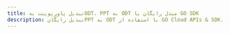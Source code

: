 ---title: تبدیل پاورپوینت بهODT، PPT به ODT مبدل رایگان یا GO SDKdescription: تبدیل رایگانPPT به ODT با استفاده از GO Cloud APIs & SDK. همچنین اسناد Microsoft PowerPoint را در Cloud ایجاد، ویرایش و رندر کنید.---